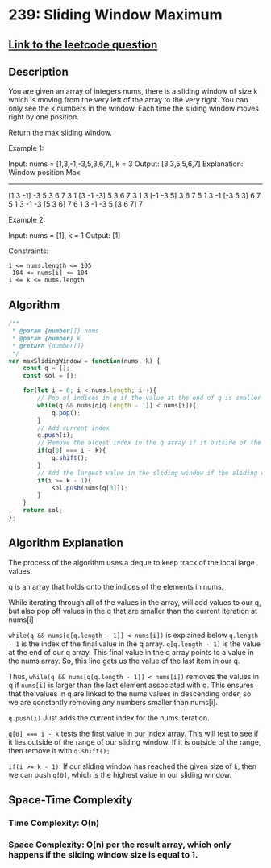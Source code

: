 # 239: Sliding Window Maximum

## [Link to the leetcode question](https://leetcode.com/problems/sliding-window-maximum/)

## Description
You are given an array of integers nums, there is a sliding window of size k which is moving from the very left of the array to the very right. You can only see the k numbers in the window. Each time the sliding window moves right by one position.

Return the max sliding window. 

Example 1:

Input: nums = [1,3,-1,-3,5,3,6,7], k = 3
Output: [3,3,5,5,6,7]
Explanation: 
Window position                Max
---------------               -----
[1  3  -1] -3  5  3  6  7       3
 1 [3  -1  -3] 5  3  6  7       3
 1  3 [-1  -3  5] 3  6  7       5
 1  3  -1 [-3  5  3] 6  7       5
 1  3  -1  -3 [5  3  6] 7       6
 1  3  -1  -3  5 [3  6  7]      7

Example 2:

Input: nums = [1], k = 1
Output: [1]

Constraints:

    1 <= nums.length <= 105
    -104 <= nums[i] <= 104
    1 <= k <= nums.length

## Algorithm
```javascript 
/**
 * @param {number[]} nums
 * @param {number} k
 * @return {number[]}
 */
var maxSlidingWindow = function(nums, k) {
    const q = [];
    const sol = [];

    for(let i = 0; i < nums.length; i++){
        // Pop of indices in q if the value at the end of q is smaller than the current value in the nums array: num[i]
        while(q && nums[q[q.length - 1]] < nums[i]){
            q.pop();
        }
        // Add current index
        q.push(i);
        // Remove the oldest index in the q array if it outside of the sliding window
        if(q[0] === i - k){
            q.shift();
        }
        // Add the largest value in the sliding window if the sliding window has reach the given size, k.
        if(i >= k - 1){
            sol.push(nums[q[0]]);
        }
    }
    return sol;
};
```
## Algorithm Explanation
The process of the algorithm uses a deque to keep track of the local large values.

q is an array that holds onto the indices of the elements in nums.

While iterating through all of the values in the array, will add values to our q, but also pop off values in the q that are smaller than the current iteration at nums[i]

`while(q && nums[q[q.length - 1]] < nums[i])` is explained below
`q.length - 1` is the index of the final value in the q array.
`q[q.length - 1]` is the value at the end of our q array. This final value in the q array points to a value in the nums array. So, this line gets us the value of the last item in our q.

Thus, `while(q && nums[q[q.length - 1]] < nums[i])` removes the values in q if `nums[i]` is larger than the last element associated with q. This ensures that the values in q are linked to the nums values in descending order, so we are constantly removing any numbers smaller than nums[i].

`q.push(i)` Just adds the current index for the nums iteration.

`q[0] === i - k` tests the first value in our index array. This will test to see if it lies outside of the range of our sliding window. If it is outside of the range, then remove it with `q.shift();`

`if(i >= k - 1)`: If our sliding window has reached the given size of `k`, then we can push `q[0]`, which is the highest value in our sliding window.


## Space-Time Complexity
### Time Complexity: O(n)
### Space Complexity: O(n) per the result array, which only happens if the sliding window size is equal to 1.
